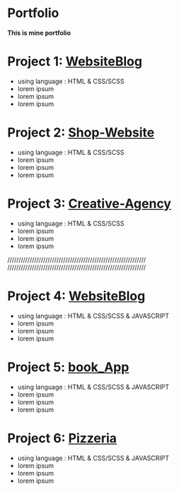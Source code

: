 # Portfolio
**This is mine portfolio**


# Project 1:  [WebsiteBlog](https://github.com/Wiktor-prog/WebsiteBlog) 

* using language :  HTML & CSS/SCSS
* lorem ipsum
* lorem ipsum
* lorem ipsum


# Project 2: [Shop-Website](https://github.com/Wiktor-prog/Shop-Website)

* using language :  HTML & CSS/SCSS
* lorem ipsum 
* lorem ipsum
* lorem ipsum


# Project 3: [Creative-Agency](https://github.com/Wiktor-prog/Creative-Agency)

* using language :  HTML & CSS/SCSS
* lorem ipsum
* lorem ipsum
* lorem ipsum


//////////////////////////////////////////////////////////////
//////////////////////////////////////////////////////////////


# Project 4:  [WebsiteBlog](https://github.com/Wiktor-prog/WebsiteBlog) 

* using language :  HTML & CSS/SCSS & JAVASCRIPT
* lorem ipsum
* lorem ipsum
* lorem ipsum


# Project 5: [book_App](https://github.com/Wiktor-prog/book_App)

* using language :  HTML & CSS/SCSS & JAVASCRIPT
* lorem ipsum 
* lorem ipsum
* lorem ipsum


# Project 6: [Pizzeria](https://github.com/Wiktor-prog/Pizzeria)

* using language :  HTML & CSS/SCSS & JAVASCRIPT
* lorem ipsum
* lorem ipsum
* lorem ipsum




